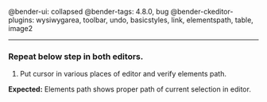 @bender-ui: collapsed
@bender-tags: 4.8.0, bug
@bender-ckeditor-plugins: wysiwygarea, toolbar, undo, basicstyles, link, elementspath, table, image2

----

### Repeat below step in both editors.

1. Put cursor in various places of editor and verify elements path.

**Expected:** Elements path shows proper path of current selection in editor.
